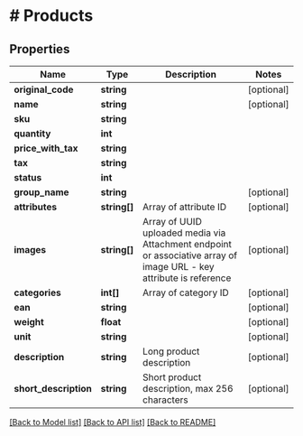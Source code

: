 # # Products

## Properties

Name | Type | Description | Notes
------------ | ------------- | ------------- | -------------
**original_code** | **string** |  | [optional]
**name** | **string** |  | [optional]
**sku** | **string** |  |
**quantity** | **int** |  |
**price_with_tax** | **string** |  |
**tax** | **string** |  |
**status** | **int** |  |
**group_name** | **string** |  | [optional]
**attributes** | **string[]** | Array of attribute ID | [optional]
**images** | **string[]** | Array of UUID uploaded media via Attachment endpoint or associative array of image URL - key attribute is reference | [optional]
**categories** | **int[]** | Array of category ID | [optional]
**ean** | **string** |  | [optional]
**weight** | **float** |  | [optional]
**unit** | **string** |  | [optional]
**description** | **string** | Long product description | [optional]
**short_description** | **string** | Short product description, max 256 characters | [optional]

[[Back to Model list]](../../README.md#models) [[Back to API list]](../../README.md#endpoints) [[Back to README]](../../README.md)
